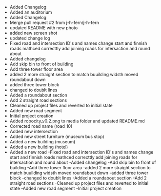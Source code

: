 - Added Changelog
- Added an auditorium
- Added Changelog
- Merge pull request #2 from j-h-fern/j-h-fern
- updated README with new photo
- added new screen shot
- updated change log
- Fixed road and intersection ID's and names change start and finnish roads mathced correcttly add joining roads for intersaction and round about
- Added changelog
- Add skip bin to front of building
- Add three tower floor area
- added 2 more straight section to match buuilding widsth moved roundabout down
- added three tower block
- changed to doublt lines
- Added a roundabout section
- Add 2 straight road sections
- Cleaned up project files and reverted to initial state
- Added new road segment
- Initial project creation
- Added robocity_v0.2.png to media folder and updated README.md
- Corrected road name (road_10)
- Added new intersection
- Added new street furniture (museum bus stop)
- Added a new building (museum)
- Added a new building (hotel)
- Added a new road
-Fixed road and intersection ID's and names change start and finnish roads mathced correcttly add joining roads for intersaction and round about
-Added changelog
-Add skip bin to front of building
-Add three tower floor area
-added 2 more straight section to match buuilding widsth moved roundabout down
-added three tower block
-changed to doublt lines
-Added a roundabout section
-Add 2 straight road sections
-Cleaned up project files and reverted to initial state
-Added new road segment
-Initial project creation
